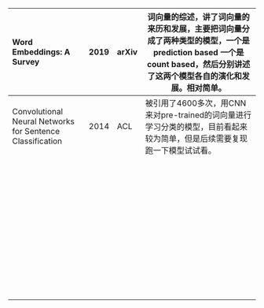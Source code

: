 | Word Embeddings: A Survey                                 | 2019 | arXiv | 词向量的综述，讲了词向量的来历和发展，主要把词向量分成了两种类型的模型，一个是prediction based 一个是count based，然后分别讲述了这两个模型各自的演化和发展。相对简单。 |
| :-------------------------------------------------------- | ---- | ----- | ------------------------------------------------------------ |
| Convolutional Neural Networks for Sentence Classification | 2014 | ACL   | 被引用了4600多次，用CNN来对pre-trained的词向量进行学习分类的模型，目前看起来较为简单，但是后续需要复现跑一下模型试试看。 |
|                                                           |      |       |                                                              |
|                                                           |      |       |                                                              |
|                                                           |      |       |                                                              |
|                                                           |      |       |                                                              |
|                                                           |      |       |                                                              |
|                                                           |      |       |                                                              |
|                                                           |      |       |                                                              |
|                                                           |      |       |                                                              |
|                                                           |      |       |                                                              |
|                                                           |      |       |                                                              |
|                                                           |      |       |                                                              |
|                                                           |      |       |                                                              |
|                                                           |      |       |                                                              |
|                                                           |      |       |                                                              |
|                                                           |      |       |                                                              |
|                                                           |      |       |                                                              |
|                                                           |      |       |                                                              |
|                                                           |      |       |                                                              |
|                                                           |      |       |                                                              |
|                                                           |      |       |                                                              |
|                                                           |      |       |                                                              |
|                                                           |      |       |                                                              |
|                                                           |      |       |                                                              |
|                                                           |      |       |                                                              |
|                                                           |      |       |                                                              |
|                                                           |      |       |                                                              |
|                                                           |      |       |                                                              |
|                                                           |      |       |                                                              |
|                                                           |      |       |                                                              |
|                                                           |      |       |                                                              |
|                                                           |      |       |                                                              |
|                                                           |      |       |                                                              |
|                                                           |      |       |                                                              |
|                                                           |      |       |                                                              |
|                                                           |      |       |                                                              |
|                                                           |      |       |                                                              |
|                                                           |      |       |                                                              |
|                                                           |      |       |                                                              |
|                                                           |      |       |                                                              |
|                                                           |      |       |                                                              |
|                                                           |      |       |                                                              |
|                                                           |      |       |                                                              |
|                                                           |      |       |                                                              |
|                                                           |      |       |                                                              |
|                                                           |      |       |                                                              |
|                                                           |      |       |                                                              |
|                                                           |      |       |                                                              |
|                                                           |      |       |                                                              |

